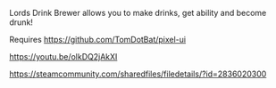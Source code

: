 Lords Drink Brewer allows you to make drinks, get ability and become drunk!

Requires https://github.com/TomDotBat/pixel-ui

https://youtu.be/olkDQ2jAkXI

https://steamcommunity.com/sharedfiles/filedetails/?id=2836020300
